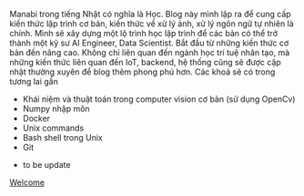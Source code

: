 Manabi trong tiếng Nhật có nghĩa là Học.
Blog này mình lập ra để cung cấp kiến thức lập trình cơ bản, kiến thức về xử lý ảnh, xử lý ngôn ngữ tự nhiên là chính.
Mình sẽ xây dựng một lộ trình học lập trình để các bản có thể trở thành một kỹ sư AI Engineer, Data Scientist. Bắt đầu từ những kiến thức cơ bản đến nâng cao. 
Không chỉ liên quan đến ngành học trí tuệ nhân tạo, mà những kiến thức liên quan đến IoT, backend, hệ thống cũng sẽ được cập nhật thường xuyên để blog thêm phong phú hơn.
Các khoá sẽ có trong tương lai gần
- Khái niệm và thuật toán trong computer vision cơ bản (sử dụng OpenCv)
- Numpy nhập môn
- Docker
- Unix commands
- Bash shell trong Unix
- Git 
* to be update

[Welcome](https://huutrinh68.github.io/manabitv)
